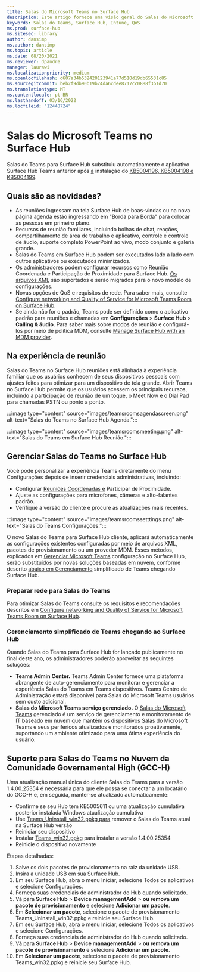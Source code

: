 ```yaml
---
title: Salas do Microsoft Teams no Surface Hub
description: Este artigo fornece uma visão geral do Salas do Microsoft Teams no Surface Hub.
keywords: Salas do Teams, Surface Hub, Intune, QoS
ms.prod: surface-hub
ms.sitesec: library
author: dansimp
ms.author: dansimp
ms.topic: article
ms.date: 08/20/2021
ms.reviewer: dpandre
manager: laurawi
ms.localizationpriority: medium
ms.openlocfilehash: d607a34b532420123941a77d510d19db65531c85
ms.sourcegitcommit: beb2f9db90b19b74da6cdee8717cc0888f3b1d70
ms.translationtype: MT
ms.contentlocale: pt-BR
ms.lasthandoff: 03/16/2022
ms.locfileid: "12448724"
---
```

# <a name="microsoft-teams-rooms-on-surface-hub"></a>Salas do Microsoft Teams no Surface Hub

Salas do Teams para Surface Hub substituiu automaticamente o aplicativo Surface Hub Teams anterior após [a](hub-teams-app.md) instalação do [KB5004196, KB5004198 e KB5004199](surface-hub-update-history.md).

## <a name="whats-new"></a>Quais são as novidades?

- As reuniões ingressam na tela Surface Hub de boas-vindas ou na nova página agenda estão ingressando em "Borda para Borda" para colocar as pessoas em primeiro plano.
- Recursos de reunião familiares, incluindo bolhas de chat, reações, compartilhamento de área de trabalho e aplicativo, controle e controle de áudio, suporte completo PowerPoint ao vivo, modo conjunto e galeria grande.
- Salas do Teams em Surface Hub podem ser executados lado a lado com outros aplicativos ou executados minimizados.
- Os administradores podem configurar recursos como Reunião Coordenada e Participação de Proximidade para Surface Hub. [Os arquivos XML](/microsoftteams/rooms/surface-hub-manage-config#teams-configuration-file-syntax) são suportados e serão migrados para o novo modelo de configurações.
- Novas opções de QoS e requisitos de rede. Para saber mais, consulte [Configure networking and Quality of Service for Microsoft Teams Room on Surface Hub](surface-hub-teams-rooms-networking.md).
- Se ainda não for o padrão, Teams pode ser definido como o aplicativo padrão para reuniões e chamadas em **Configurações** >  **Surface Hub** >  **Calling & áudio**. Para saber mais sobre modos de reunião e configurá-los por meio de política MDM, consulte [Manage Surface Hub with an MDM provider](manage-settings-with-mdm-for-surface-hub.md#changing-default-app-for-meetings--calls).

## <a name="in-meeting-experience"></a>Na experiência de reunião

Salas do Teams no Surface Hub reuniões está alinhada à experiência familiar que os usuários conhecem de seus dispositivos pessoais com ajustes feitos para otimizar para um dispositivo de tela grande. Abrir Teams no Surface Hub permite que os usuários acessem os principais recursos, incluindo a participação de reunião de um toque, o Meet Now e o Dial Pad para chamadas PSTN ou ponto a ponto.

:::image type="content" source="images/teamsroomsagendascreen.png" alt-text="Salas do Teams no Surface Hub Agenda.":::

:::image type="content" source="images/teamsroomsmeeting.png" alt-text="Salas do Teams em Surface Hub Reunião.":::

## <a name="manage-teams-rooms-on-surface-hub"></a>Gerenciar Salas do Teams no Surface Hub

 Você pode personalizar a experiência Teams diretamente do menu Configurações depois de inserir credenciais administrativas, incluindo:

- Configurar [Reuniões Coordenadas e](/microsoftteams/rooms/coordinated-meetings) Participar de Proximidade.
- Ajuste as configurações para microfones, câmeras e alto-falantes padrão.
- Verifique a versão do cliente e procure as atualizações mais recentes.

:::image type="content" source="images/teamsroomssetttings.png" alt-text="Salas do Teams Configurações.":::

O novo Salas do Teams para Surface Hub cliente, aplicará automaticamente as configurações existentes configuradas por meio de arquivos XML, pacotes de provisionamento ou um provedor MDM. Esses métodos, explicados em [Gerenciar Microsoft Teams](/microsoftteams/rooms/surface-hub-manage-config) configuração no Surface Hub, serão substituídos por novas soluções baseadas em nuvem, conforme descrito [abaixo em Gerenciamento](#simplified-management-of-teams-coming-to-surface-hub) simplificado de Teams chegando Surface Hub.

### <a name="prepare-networking-for-teams-rooms"></a>Preparar rede para Salas do Teams

Para otimizar Salas do Teams consulte os requisitos e recomendações descritos em [Configure networking and Quality of Service for Microsoft Teams Room on Surface Hub](surface-hub-teams-rooms-networking.md).

### <a name="simplified-management-of-teams-coming-to-surface-hub"></a>Gerenciamento simplificado de Teams chegando ao Surface Hub

Quando Salas do Teams para Surface Hub for lançado publicamente no final deste ano, os administradores poderão aproveitar as seguintes soluções:

- **Teams Admin Center.** Teams Admin Center fornece uma plataforma abrangente de auto-gerenciamento para monitorar e gerenciar a experiência Salas do Teams em Teams dispositivos. Teams Centro de Administração estará disponível para Salas do Microsoft Teams usuários sem custo adicional.
- **Salas do Microsoft Teams serviço gerenciado.** O [Salas do Microsoft Teams](/microsoftteams/rooms/microsoft-teams-rooms-premium) gerenciado é um serviço de gerenciamento e monitoramento de IT baseado em nuvem que mantém os dispositivos Salas do Microsoft Teams e seus periféricos atualizados e monitorados proativamente, suportando um ambiente otimizado para uma ótima experiência do usuário.


## <a name="support-for-teams-rooms-in-government-community-cloud-high-gcc-h"></a>Suporte para Salas do Teams no Nuvem da Comunidade Governamental High (GCC-H)

Uma atualização manual única do cliente Salas do Teams para a versão 1.4.00.25354 é necessária para que ele possa se conectar a um locatário do GCC-H e, em seguida, manter-se atualizado automaticamente:

 - Confirme se seu Hub tem KB5005611 ou uma atualização cumulativa posterior instalada Windows atualização cumulativa
 - Use [Teams_Uninstall_win32.ppkg para](https://download.microsoft.com/download/8/3/F/83FD5089-D14E-42E3-AF7C-6FC36F80D347/Teams_Uninstall_Win32.ppkg) remover o Salas do Teams atual na Surface Hub versão
 - Reiniciar seu dispositivo
 - Instalar [Teams_win32.ppkg](https://download.microsoft.com/download/8/3/F/83FD5089-D14E-42E3-AF7C-6FC36F80D347/Teams_Win32.ppkg) para instalar a versão 1.4.00.25354
 - Reinicie o dispositivo novamente

Etapas detalhadas:

1. Salve os dois pacotes de provisionamento na raiz da unidade USB.
2.  Insira a unidade USB em sua Surface Hub.
3.  Em seu Surface Hub, abra o menu Iniciar, selecione Todos os aplicativos e selecione Configurações.
4.  Forneça suas credenciais de administrador do Hub quando solicitado.
5.  Vá para **Surface Hub** >  **Device managementAdd** >  **ou remova um pacote de provisionamento** e selecione **Adicionar um pacote**.
6.  Em **Selecionar um pacote**, selecione o pacote de provisionamento Teams_Uninstall_win32.ppkg e reinicie seu Surface Hub.
7.  Em seu Surface Hub, abra o menu Iniciar, selecione Todos os aplicativos e selecione Configurações.
8.  Forneça suas credenciais de administrador do Hub quando solicitado.
9.  Vá para **Surface Hub** >  **Device managementAdd** >  **ou remova um pacote de provisionamento** e selecione **Adicionar um pacote**.
10. Em **Selecionar um pacote**, selecione o pacote de provisionamento Teams_win32.ppkg e reinicie seu Surface Hub.
